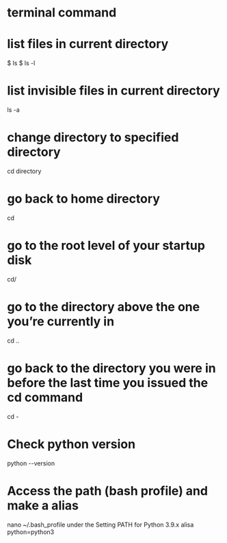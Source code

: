 # terminal command

# list files in current directory
$ ls
$ ls -l

# list invisible files in current directory
ls -a

# change directory to specified directory
cd directory

# go back to home directory
cd

# go to the root level of your startup disk
cd/

# go to the directory above the one you’re currently in
cd ..

# go back to the directory you were in before the last time you issued the cd command
cd -

# Check python version
python --version

# Access the path (bash profile) and make a alias
nano ~/.bash_profile
under the Setting PATH for Python 3.9.x
alisa python=python3